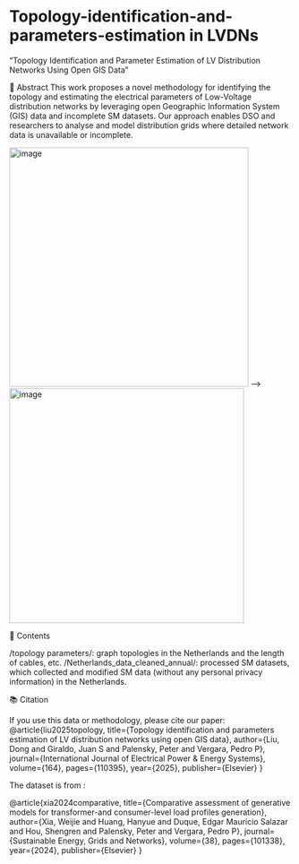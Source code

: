 # Topology-identification-and-parameters-estimation in LVDNs

“Topology Identification and Parameter Estimation of LV Distribution Networks Using Open GIS Data”

📄 Abstract
This work proposes a novel methodology for identifying the topology and estimating the electrical parameters of Low-Voltage distribution networks by leveraging open Geographic Information System (GIS) data and incomplete SM datasets. Our approach enables DSO and researchers to analyse and model distribution grids where detailed network data is unavailable or incomplete.

<img width="427" alt="image" src="https://github.com/user-attachments/assets/f0f4bd18-b9f8-4818-8a17-04a7d3ab08b1" />
--> <img width="419" alt="image" src="https://github.com/user-attachments/assets/7cd44a51-928d-4c65-81da-7e21906dc5be" />



📂 Contents

/topology parameters/: graph topologies in the Netherlands and the length of cables, etc.
/Netherlands_data_cleaned_annual/: processed SM datasets, which collected and modified SM data (without any personal privacy information) in the Netherlands.


📚 Citation

If you use this data or methodology, please cite our paper:
@article{liu2025topology,
  title={Topology identification and parameters estimation of LV distribution networks using open GIS data},
  author={Liu, Dong and Giraldo, Juan S and Palensky, Peter and Vergara, Pedro P},
  journal={International Journal of Electrical Power \& Energy Systems},
  volume={164},
  pages={110395},
  year={2025},
  publisher={Elsevier}
}



The dataset is from :

@article{xia2024comparative,
  title={Comparative assessment of generative models for transformer-and consumer-level load profiles generation},
  author={Xia, Weijie and Huang, Hanyue and Duque, Edgar Mauricio Salazar and Hou, Shengren and Palensky, Peter and Vergara, Pedro P},
  journal={Sustainable Energy, Grids and Networks},
  volume={38},
  pages={101338},
  year={2024},
  publisher={Elsevier}
}

